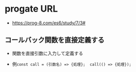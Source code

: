 # progate URL

- https://prog-8.com/es6/study/7/3#

## コールバック関数を直接定義する

- 関数を直接引数に入力して定義する

- 例`const call = (引数名) => {処理};  call(() => {処理});`
